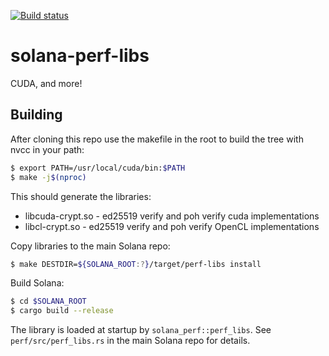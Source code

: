 [![Build status](https://badge.buildkite.com/dcc97a44f655a7473ff0f836a2cf154dff016a66db8e4f7405.svg?branch=master)](https://buildkite.com/solana-labs/wool)

# solana-perf-libs
CUDA, and more!

## Building
After cloning this repo use the makefile in the root to build the tree
with nvcc in your path:

```bash
$ export PATH=/usr/local/cuda/bin:$PATH
$ make -j$(nproc)
```

This should generate the libraries:
* libcuda-crypt.so - ed25519 verify and poh verify cuda implementations
* libcl-crypt.so - ed25519 verify and poh verify OpenCL implementations

Copy libraries to the main Solana repo:
```bash
$ make DESTDIR=${SOLANA_ROOT:?}/target/perf-libs install
```

Build Solana:
```bash
$ cd $SOLANA_ROOT
$ cargo build --release
```

The library is loaded at startup by `solana_perf::perf_libs`.
See `perf/src/perf_libs.rs` in the main Solana repo for details.
